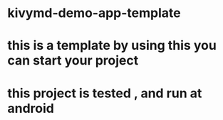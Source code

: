 # kivymd-demo-app-template

# this is a template by using this you can start your project 

# this project is tested , and run at android
